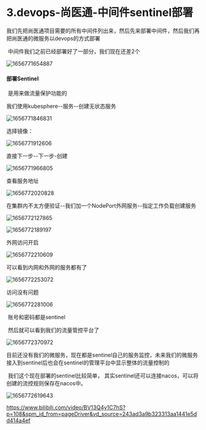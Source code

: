 # 3.devops-尚医通-中间件sentinel部署



​	我们先把尚医通项目需要的所有中间件列出来，然后先来部署中间件，然后我们再把尚医通的微服务以devops的方式部署



​		中间件我们之前已经部署好了一部分，我们现在还差2个

![1656771654887](../../.vuepress/public/images/1656771654887.png)





#### 部署Sentinel

​	是用来做流量保护功能的





我们使用kubesphere--服务--创建无状态服务

![1656771846831](../../.vuepress/public/images/1656771846831.png)



选择镜像：

![1656771912606](../../.vuepress/public/images/1656771912606.png)



直接下一步--下一步-创建

![1656771966805](../../.vuepress/public/images/1656771966805.png)





查看服务地址

![1656772020828](../../.vuepress/public/images/1656772020828.png)



​	在集群内不太方便验证--我们加一个NodePort外网服务--指定工作负载创建服务

![1656772127865](../../.vuepress/public/images/1656772127865.png)



![1656772189197](../../.vuepress/public/images/1656772189197.png)



外网访问开启

![1656772210609](../../.vuepress/public/images/1656772210609.png)





可以看到内网和外网的服务都有了

![1656772253072](../../.vuepress/public/images/1656772253072.png)





访问没有问题

![1656772281006](../../.vuepress/public/images/1656772281006.png)

​	账号和密码都是sentinel



​	然后就可以看到我们的流量管控平台了

![1656772370972](../../.vuepress/public/images/1656772370972.png)



目前还没有我们的微服务，现在都是sentinel自己的服务监控，未来我们的微服务接入到sentinel后也会在sentinel的管理平台中显示整体的流量控制的





​	我们这个现在部署的sentinel比较简单， 其实sentinel还可以连接nacos，可以将 创建的流控规则保存在nacos中。





![1656772619643](../../.vuepress/public/images/1656772619643.png)





https://www.bilibili.com/video/BV13Q4y1C7hS?p=108&spm_id_from=pageDriver&vd_source=243ad3a9b323313aa1441e5dd414a4ef



































































































































